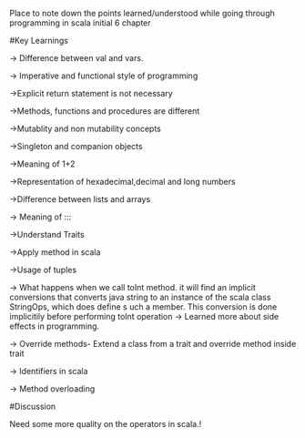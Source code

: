 
Place to note down the points learned/understood while going through programming in scala initial 6 chapter

#Key Learnings

-> Difference between val and vars.

-> Imperative and functional style of programming

->Explicit return statement is not necessary

->Methods, functions and procedures are different

->Mutablity and non mutability concepts

->Singleton and companion objects

->Meaning of 1+2

->Representation of hexadecimal,decimal and long numbers

->Difference between lists and arrays

-> Meaning of :::

->Understand Traits

->Apply method in scala

->Usage of tuples

-> What happens when we call toInt method.
   it will find an implicit conversions that converts java string to an instance of the scala class StringOps, which does define s   uch a member. This conversion is done implicitily before performing toInt operation
-> Learned more about side effects in programming.

-> Override methods- Extend a class from a trait and override method inside trait

-> Identifiers in scala

-> Method overloading


#Discussion

Need some more quality on the operators in scala.!
